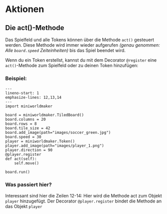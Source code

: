 Aktionen 
==========

## Die act()-Methode

Das Spielfeld und alle Tokens können über die Methode `act()` gesteuert werden. 
Diese Methode wird immer wieder aufgerufen *(genau genommen: Alle `board.speed` Zeiteinheiten)* bis das Spiel beendet wird.

Wenn du ein Token erstellst, kannst du mit dem Decorator `@register` eine `act()`-Methode zum Spielfeld oder zu deinen Token hinzufügen:

### Beispiel:

```{code-block} python
---
lineno-start: 1
emphasize-lines: 12,13,14
---
import miniworldmaker

board = miniworldmaker.TiledBoard()
board.columns = 20
board.rows = 8
board.tile_size = 42
board.add_image(path="images/soccer_green.jpg")
board.speed = 30
player = miniworldmaker.Token()
player.add_image(path="images/player_1.png")
player.direction = 90
@player.register
def act(self):
    self.move()

board.run()
```

### Was passiert hier?

Interessant sind hier die Zeilen 12-14: Hier wird die Methode act zum Objekt `player` hinzugefügt. Der Decorator `@player.register` bindet die Methode an das Objekt `player`

